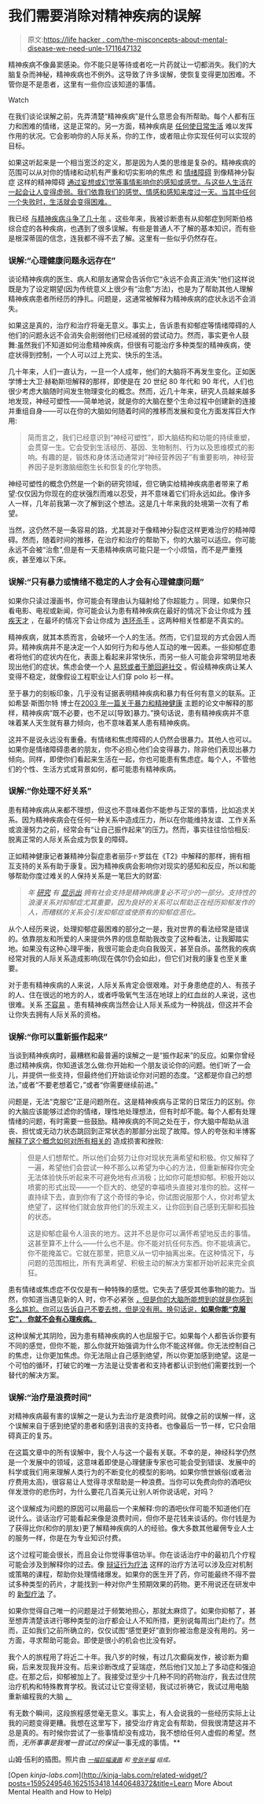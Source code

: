 # 我们需要消除对精神疾病的误解

> 原文:[https://life hacker . com/the-misconcepts-about-mental-disease-we-need-unle-1711647132](https://lifehacker.com/the-misconceptions-about-mental-illness-we-need-to-unle-1711647132)

精神疾病不像鼻窦感染。你不能只是等待或者吃一片药就让一切都消失。我们的大脑复杂而神秘，精神疾病也不例外。这导致了许多误解，使恢复变得更加困难。不管你是不是患者，这里有一些你应该知道的事情。

Watch

在我们谈论误解之前，先弄清楚“精神疾病”是什么意思会有所帮助。每个人都有压力和困难的情绪，这是正常的。另一方面，精神疾病是 [任何使日常生活](http://www.mayoclinic.org/diseases-conditions/mental-illness/basics/definition/con-20033813) 难以发挥作用的状况。它会影响你的人际关系，你的工作，或者阻止你实现任何可以实现的目标。

如果这听起来是一个相当宽泛的定义，那是因为人类的思维是复杂的。精神疾病的范围可以从对你的情绪和动机有严重和切实影响的焦虑 和 [情绪障碍](http://www.mentalhealthamerica.net/conditions/mood-disorders) 到像精神分裂症 这样的精神障碍 [通过妄想或幻觉等事情影响你的感知或感觉。与这些人生活在一起会让人变得虚弱。我们依靠我们的感觉、情感和感知来度过一天。当其中任何一个失败时，生活就会变得困难。](http://www.nlm.nih.gov/medlineplus/psychoticdisorders.html)

我已经 [与精神疾病斗争了几十年](http://lifehacker.com/five-lessons-i-learned-from-dealing-with-depression-1595249546) 。这些年来，我被诊断患有从抑郁症到阿斯伯格综合症的各种疾病，也遇到了很多误解。有些是普通人不了解的基本知识，而有些是根深蒂固的信念，连我都不得不去了解。这里有一些似乎仍然存在。

### **误解:“心理健康问题永远存在”**

谈论精神疾病的医生、病人和朋友通常会告诉你它“永远不会真正消失”他们这样说既是为了设定期望(因为传统意义上很少有“治愈”方法)，也是为了帮助其他人理解精神疾病患者所经历的挣扎。问题是，这通常被解释为精神疾病的症状永远不会消失。

如果这是真的，治疗和治疗将毫无意义。事实上，告诉患有抑郁症等情绪障碍的人他们的问题永远不会消失会削弱他们已经减弱的尝试动力。然而，事实更令人鼓舞:虽然我们不知道如何治愈精神疾病，但很有可能治疗多种类型的精神疾病，使症状得到控制，一个人可以过上充实、快乐的生活。

几十年来，人们一直认为，一旦一个人成年，他们的大脑将不再发生变化。正如医学博士大卫·赫勒斯坦解释的那样，即使是在 20 世纪 80 年代和 90 年代，人们也很少考虑大脑随时间发生物理变化的概念。然而，近几十年来，研究人员越来越多地发现，神经可塑性——简单地说，就是你的大脑在整个生命过程中创建新的连接并重组自身——可以在你的大脑如何随着时间的推移而发展和变化方面发挥巨大作用:

> 简而言之，我们已经意识到“神经可塑性”，即大脑结构和功能的持续重塑，会贯穿一生。它会受到生活经历、基因、生物制剂、行为以及思维模式的影响。有趣的是，锻炼和身体活动通常对“神经营养因子”有重要影响，神经营养因子是刺激脑细胞生长和恢复的化学物质。

神经可塑性的概念仍然是一个新的研究领域，但它确实给精神疾病患者带来了希望:仅仅因为你现在的症状强烈而难以忍受，并不意味着它们将永远如此。像许多人一样，几年前我第一次了解到这个想法。这是几十年来我的处境第一次有了希望。

当然，这仍然不是一条容易的路，尤其是对于像精神分裂症这样更难治疗的精神障碍。然而，随着时间的推移，在治疗和治疗的帮助下，你的大脑可以适应。你可能永远不会被“治愈”,但是有一天患精神疾病可能只是一个小烦恼，而不是严重残疾，甚至难以下床。

### **误解:“只有暴力或情绪不稳定的人才会有心理健康问题”**

如果你只读过漫画书，你可能会有理由认为辐射给了你超能力 。同理，如果你只看电影、电视或新闻，你可能会认为患有精神疾病在最好的情况下会让你成为 [残疾天才](https://en.wikipedia.org/wiki/Rain_Man) ，在最坏的情况下会让你成为 [连环杀手](https://en.wikipedia.org/wiki/Dexter_(TV_series)) 。这两种相关性都是不真实的。

精神疾病，就其本质而言，会破坏一个人的生活。然而，它们显现的方式会因人而异。精神疾病并不是决定一个人如何行为和与他人互动的唯一因素。一些抑郁症患者将他们的症状内在化，表面上看起来非常快乐，而另一些人可能会非常明显地表现出他们的症状。焦虑会使一个人 [易怒或者干脆回避社交](http://www.lucidatreatment.com/blog/mental-health/subtle-signs-anxiety-disorders/) 。假设精神疾病让某人变得不稳定，就像假设工程职业让人们穿 polo 衫一样。

至于暴力的刻板印象，几乎没有证据表明精神疾病和暴力有任何有意义的联系。正如希瑟·斯图尔特 博士在[2003 年一篇关于暴力和精神健康](http://www.ncbi.nlm.nih.gov/pmc/articles/PMC1525086/) 主题的论文中解释的那样，精神疾病“既不必要，也不足以[导致]暴力。”换句话说，患有精神疾病并不意味着某人天生就有暴力倾向，也不意味着某人患有精神疾病。

这并不是说永远没有重叠。有情绪和焦虑障碍的人仍然会很暴力。其他人也可以。如果你是情绪障碍患者的朋友，你不必担心他们会变得暴力，除非他们表现出暴力倾向。同样，即使你们看起来生活在一起，你也可能患有焦虑症。每个人，不管他们的个性、生活方式或背景如何，都可能患有精神疾病。

### **误解:“你处理不好关系”**

患有精神疾病从来都不理想，但这也不意味着你不能参与正常的事情，比如追求关系。因为精神疾病会在任何一种关系中造成压力，所以在你能维持友谊、工作关系或浪漫努力之前，经常会有“让自己振作起来”的压力。然而，事实往往恰恰相反:脱离正常的人际关系会成为恢复的障碍。

正如精神健康记者兼精神分裂症患者丽莎·r·罗兹在《T2》中解释的那样，拥有相互支持的关系有助于康复。因为精神疾病会影响你对现实的感知和反应，所以和能够帮助你度过难关的人保持关系是一笔巨大的财富:

> *年* [*研究*](http://www.ncbi.nlm.nih.gov/pmc/articles/PMC2682629/) *有* [*显示出*](https://secure.cihi.ca/free_products/AiB_ReducingPsychological%20DistressEN-web.pdf) *拥有社会支持是精神病康复必不可少的一部分。支持性的浪漫关系对抑郁症尤其重要，因为良好的关系可以帮助正在经历抑郁发作的人，而糟糕的关系会引发抑郁症或使原有的抑郁症恶化。*

从个人经历来说，处理抑郁症最困难的部分之一是，我对世界的看法经常是错误的。依靠朋友和所爱的人来提供外界的信息帮助我改变了这种看法，让我脚踏实地。如果没有这种心理平衡，我很可能会走向自我毁灭，甚至自杀。虽然我的疾病经常对我的人际关系造成影响(现在偶尔仍会如此)，但它们对我的康复也至关重要。

对于患有精神疾病的人来说，人际关系肯定会很艰难。对于身患绝症的人、有孩子的人、住在很远的地方的人，或者呼吸氧气生活在地球上的红血丝的人来说，这也很难。关系 [不容易](http://lifehacker.com/what-research-tells-us-about-the-most-successful-relati-1552386916) 。患有精神疾病当然会让人际关系成为一种挑战，但这并不会让你失去拥有人际关系的资格。

### **误解:“你可以重新振作起来”**

当谈到精神疾病时，最糟糕和最普遍的误解之一是“振作起来”的反应。如果你曾经患过精神疾病，你知道该怎么做:你开始和一个朋友谈论你的问题。他们听了一会儿，并提供一些支持，但最终他们开始谈论你对问题的态度。“这都是你自己的想法，”或者“不要老想着它，”或者“你需要继续前进。”

问题是，无法“克服它”正是问题所在。这是精神疾病与正常的日常压力的区别。你的大脑应该能够过滤你的情绪，理性地处理想法，但有时却不能。每个人都有处理情绪的问题，有时需要一些鼓励。精神疾病的不同之处在于，你大脑中帮助从沮丧、担忧或无动力状态跳回到正常状态的那部分出现了故障。惊人的夸张和半博客 [解释了这个概念如何对所有相关的](http://hyperboleandahalf.blogspot.com/2013/05/depression-part-two.html) 造成损害和挫败:

> 但是人们想帮忙。所以他们会努力让你对现状充满希望和积极。你又解释了一遍，希望他们会尝试一种不那么以希望为中心的方法，但重新解释你完全无法体验快乐听起来不可避免地有点消极；比如你可能想抑郁。积极开始以喷雾的形式出现——一个巨大的、绝望的幸福喷头直接对准你的脸。这样一直持续下去，直到你有了这个奇怪的争论，你试图说服那个人，你对希望太绝望了，这样他们就会放弃他们的乐观主义，让你回到自己感到无聊和孤独的状态。
> 
> 这是抑郁症最令人沮丧的地方。这并不总是你可以满怀希望地反击的事情。这甚至算不上什么——什么也不是。你不能对抗任何东西。你不能填满它。你不能掩盖它。它就在那里，把意义从一切中抽离出来。在这种情况下，与问题的范围相比，所有充满希望、积极主动的解决方案都开始听起来完全疯狂。

患有情绪或焦虑症不仅仅是有一种特殊的感觉。它失去了感受其他事物的能力。当然，你知道当遇见新的人 时，你不必紧张 [，但是你的大脑所能想到的就是你感到多么尴尬。你可以告诉自己不要去想，但是没有用。换句话说，**如果你能“克服它”，** **你就不会有心理疾病。**](http://lifehacker.com/how-to-avoid-awkward-conversations-when-meeting-someone-5948534)

这种误解尤其阴险，因为患有精神疾病的人也屈服于它。如果每个人都告诉你要有不同的感觉，但你不能，那么你就开始强调为什么你不能这样做。你无法控制自己的焦虑，让你更加焦虑。你无法阻止自己感到绝望，所以你更加感到绝望。这是一个可怕的循环，打破它的唯一方法是让受害者和支持者都认识到他们需要找到一个替代的解决方案。

### 误解:**“治疗是浪费时间”**

对精神疾病最有害的误解之一是认为去治疗是浪费时间。就像之前的误解一样，这个误解来自于感到绝望的患者和感到沮丧的支持者。也像最后一节一样，它只会阻碍真正的复苏。

在这篇文章中的所有误解中，我个人与这一个最有关联。不幸的是，神经科学仍然是一个发展中的领域，这意味着即使是心理健康专家也可能会受到错误、发展中的科学或我们用来理解人类行为的不断变化的模型的影响。如果你愤世嫉俗(或者治疗费用太高)，很容易让人觉得寻求帮助是一种浪费。当你可以免费向你的酒吧伙伴发泄你的悲伤时，为什么要花几百美元让别人听你说话呢，对吗？

这个误解成为问题的原因可以用最后一个来解释:你的酒吧伙伴可能不知道他们在说什么。谈话治疗可能看起来像是浪费时间，但你不是花钱来谈话的。你付钱是为了获得比你(和你的朋友)更了解精神疾病的人的经验。像大多数其他雇佣专业人士的服务一样，你是在为专业知识付费。

这个过程可能会很长，而且会让你觉得事倍功半。你在谈话治疗中的最初几个疗程可能会涉及到解释你的过去。像 [辩证行为疗法](http://psychcentral.com/lib/an-overview-of-dialectical-behavior-therapy/) 这样的治疗方法可以涉及应对机制或策略的课程，帮助你处理情绪爆发。如果你的医生开了药，你可能最终不得不尝试多种类型的药片，才能找到一种对你产生预期效果的药物。更不用说还在研发中的 [新型疗法](https://en.wikipedia.org/wiki/Neurofeedback) 了。

如果你觉得自己唯一的问题是过于频繁地担心，那就太麻烦了。如果你抑郁了，甚至想弄清楚该进行哪种类型的治疗都会让人不知所措，更别说每周出门赴约了。然而，正如我们之前所确立的，仅仅试图“感觉更好”直到你被治愈是没有用的。另一方面，寻求帮助可能会。即使是很小的机会也比没有好。

我个人的旅程用了将近二十年。我八岁的时候，有过几次癫痫发作，被诊断为癫痫，后来发现我并没有。后来诊断改成了妥瑞症，然后他们又加上了多动症和强迫症。在那之后，抑郁被加上了。我接受过至少十几种不同的药物治疗，我去过住院治疗机构和特殊教育学校。我试过让它变得坚韧，我试过祈祷它，我试过用电脑 重新编程我的大脑 [。](http://www.xojane.com/it-happened-to-me/neurofeedback-cured-clinical-depression)

有无数个瞬间，这段旅程感觉毫无意义。事实上，有人会说我的一些经历实际上让我的问题变得更糟。我想在这里写下，接受治疗肯定会有帮助，但我很清楚这并不总是真的。有时候你尝试了一些事情却没有成功，我不想给任何人虚假的希望。然而，*无所事事是我唯一尝试过的保证*一事无成的事情。**

山姆·伍利的插图。照片由 [<small>*一幅巨幅漫画*</small>](http://www.azilliondollarscomics.com/2013/08/blog-post_6.html) <small>*和*</small> [<small>*夸张半幅*</small>](http://hyperboleandahalf.blogspot.com/2011/10/adventures-in-depression.html) <small>*组成。*</small>

[Open *kinja-labs.com*](http://kinja-labs.com/related-widget/?posts=1595249546,1625153418,1440648372&title=Learn More About Mental Health and How to Help)